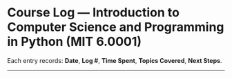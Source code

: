 # Course Log — Introduction to Computer Science and Programming in Python (MIT 6.0001)

Each entry records: **Date**, **Log #**, **Time Spent**, **Topics Covered**, **Next Steps**.

---
